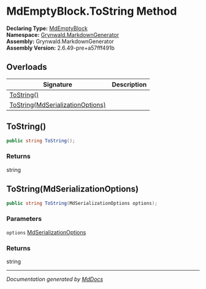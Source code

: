 ﻿<!--  
  <auto-generated>   
    The contents of this file were generated by a tool.  
    Changes to this file may be list if the file is regenerated  
  </auto-generated>   
-->

# MdEmptyBlock.ToString Method

**Declaring Type:** [MdEmptyBlock](../index.md)  
**Namespace:** [Grynwald.MarkdownGenerator](../../index.md)  
**Assembly:** Grynwald.MarkdownGenerator  
**Assembly Version:** 2.6.49\-pre+a57fff491b

## Overloads

| Signature                                                           | Description |
| ------------------------------------------------------------------- | ----------- |
| [ToString()](#tostring)                                             |             |
| [ToString(MdSerializationOptions)](#tostringmdserializationoptions) |             |

## ToString()

```csharp
public string ToString();
```

### Returns

string

## ToString(MdSerializationOptions)

```csharp
public string ToString(MdSerializationOptions options);
```

### Parameters

`options`  [MdSerializationOptions](../../MdSerializationOptions/index.md)

### Returns

string

___

*Documentation generated by [MdDocs](https://github.com/ap0llo/mddocs)*

